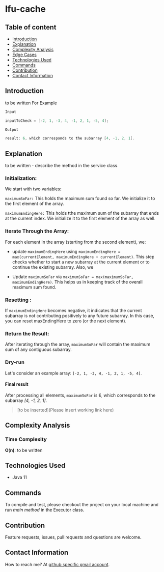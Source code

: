 # lfu-cache

## Table of content

- [Introduction](#introduction)
- [Explanation](#explanation)
- [Complexity Analysis](#complexity-analysis)
- [Edge Cases](#edge-cases)
- [Technologies Used](#technologies-used)
- [Commands](#commands)
- [Contribution](#contribution)
- [Contact Information](#contact-information)

## Introduction

to be written
For Example

```java
Input

inputToCheck = [-2, 1, -3, 4, -1, 2, 1, -5, 4];

Output

result: 6, which corresponds to the subarray [4, -1, 2, 1].
```

## Explanation

to be written - describe the method in the service class

### Initialization:

We start with two variables:

`maximumSoFar:` This holds the maximum sum found so far. We initialize it to the first element of the array.

`maximumEndingHere:` This holds tthe maximum sum of the subarray that ends at the current index. We initialize it to the first element of the array as well.

### Iterate Through the Array:

For each element in the array (starting from the second element), we:

- update `maximumEndingHere` using `maximumEndingHere = max(currentElement, maximumEndingHere + currentElement)`. This step checks whether to start a new subarray at the current element or to continue the existing subarray. Also, we

- Update `maximumSoFar` via `maximumSoFar = max(maximumSoFar, maximumEndingHere)`. This helps us in keeping track of the overall maximum sum found.

### Resetting :

If `maximumEndingHere` becomes negative, it indicates that the current subarray is not contributing positively to any future subarray. In this case, you can reset maxEndingHere to zero (or the next element).

### Return the Result:

After iterating through the array, `maximumSoFar` will contain the maximum sum of any contiguous subarray.

### Dry-run

Let's consider an example array: `[-2, 1, -3, 4, -1, 2, 1, -5, 4]`.

#### Final result

After processing all elements, `maximumSoFar` is 6, which corresponds to the subarray _[4, -1, 2, 1]_.

> [to be inserted](Please insert working link here)

## Complexity Analysis

### Time Complexity

**O(n)**: to be written

## Technologies Used

- Java 11

## Commands

To compile and test, please checkout the project on your local machine and run _main method_ in the Executor class.

## Contribution

Feature requests, issues, pull requests and questions are welcome.

## Contact Information

How to reach me? At [github specific gmail account](mailto:syedumerahmedcode@gmail.com?subject=[GitHub]%20Hello%20from%20Github).
